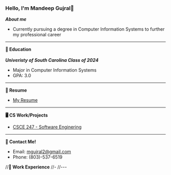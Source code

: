 ### Hello, I'm Mandeep Gujral👋
***About me***
- Currently pursuing a degree in Computer Information Systems to further my professional career
---

**🏫 Education**</br></br>
***Univeristy of South Carolina Class of 2024***
- Major in Computer Information Systems
- GPA: 3.0
---

**📝 Resume**
- [My Resume](https://www.canva.com/design/DAFUU6mXoCc/RxF9UElK8FhYSoAMbPMl4g/view?utm_content=DAFUU6mXoCc&utm_campaign=designshare&utm_medium=link&utm_source=publishsharelink)
---

**🖥️ CS Work/Projects**
- [CSCE 247 - Software Enginering](https://github.com/mandeepg1/design-patterns)
---

**📲 Contact Me!**
- Email: mgujral2@gmail.com
- Phone: (803)-537-6519

//**🏢 Work Experience**
//- 
//---
